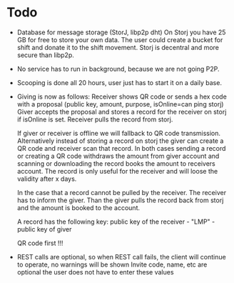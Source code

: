 # Todo

- Database for message storage (StorJ, libp2p dht)
    On Storj you have 25 GB for free to store your own data. The user could create a bucket for shift and donate it to the shift movement.
    Storj is decentral and more secure than libp2p.
    
- No service has to run in background, because we are not going P2P.
- Scooping is done all 20 hours, user just has to start it on a daily base.
- Giving is now as follows:
    Receiver shows QR code or sends a hex code with a proposal (public key, amount, purpose, isOnline=can ping storj)
    Giver accepts the proposal and stores a record for the receiver on storj if isOnline is set.
    Receiver pulls the record from storj.

    If giver or receiver is offline we will fallback to QR code transmission.  
    Alternatively instead of storing a record on storj the giver can create a QR code and receiver scan that record.
    In both cases sending a record or creating a QR code withdraws the amount from giver account and scanning or downloading the record books the amount to receivers account. The record is only useful for the receiver and will loose the validity after x days.

    In the case that a record cannot be pulled by the receiver. The receiver has to inform the giver. Than the giver pulls the record back from storj and the amount is booked to the account.

    A record has the following key:   public key of the receiver - "LMP" - public key of giver

    QR code first !!!

- REST calls are optional, so when REST call fails, the client will continue to operate, no warnings will be shown
    Invite code, name, etc are optional the user does not have to enter these values
    